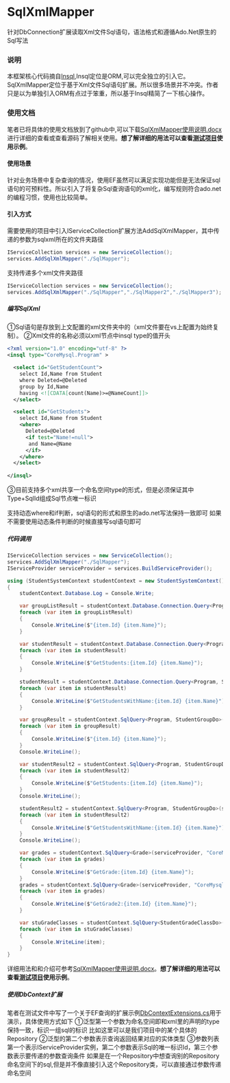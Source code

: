 # SqlXmlMapper
针对DbConnection扩展读取Xml文件Sql语句，语法格式和遵循Ado.Net原生的Sql写法

### 说明
本框架核心代码摘自[Insql](https://rainrcn.github.io/insql/#/),Insql定位是ORM,可以完全独立的引入它。SqlXmlMapper定位于基于Xml文件Sql语句扩展。所以很多场景并不冲突。作者只是以为单独引入ORM有点过于笨重，所以基于Insql精简了一下核心操作。

### 使用文档
笔者已将具体的使用文档放到了github中,可以下载[SqlXmlMapper使用说明.docx](https://github.com/softlgl/SqlXmlMapper/blob/main/SqlXmlMapper%E4%BD%BF%E7%94%A8%E8%AF%B4%E6%98%8E.docx)进行详细的查看或查看源码了解相关使用。**想了解详细的用法可以查看[测试项目](https://github.com/softlgl/SqlXmlMapper/blob/main/SqlXmlTest/Program.cs)使用示例**。

#### 使用场景
针对业务场景中复杂查询的情况，使用EF虽然可以满足实现功能但是无法保证sql语句的可预料性。所以引入了将复杂Sql查询语句的xml化，编写规则符合ado.net的编程习惯，使用也比较简单。

#### 引入方式
需要使用的项目中引入IServiceCollection扩展方法AddSqlXmlMapper，其中传递的参数为sqlxml所在的文件夹路径
```cs
IServiceCollection services = new ServiceCollection();
services.AddSqlXmlMapper("./SqlMapper");
```
支持传递多个xml文件夹路径
```cs
IServiceCollection services = new ServiceCollection();
services.AddSqlXmlMapper("./SqlMapper","./SqlMapper2","./SqlMapper3");
```

##### 编写SqlXml
①Sql语句是存放到上文配置的xml文件夹中的（xml文件要在vs上配置为始终复制）。
②Xml文件的名称必须以xml节点中insql type的值开头
```xml
<?xml version="1.0" encoding="utf-8" ?>
<insql type="CoreMysql.Program" >

  <select id="GetStudentCount">
    select Id,Name from Student
    where Deleted=@Deleted
    group by Id,Name
    having <![CDATA[count(Name)>=@NameCount]]>
  </select>

  <select id="GetStudents">
    select Id,Name from Student
    <where>
      Deleted=@Deleted
      <if test="Name!=null">
       and Name=@Name
      </if>
    </where>
  </select>
  
</insql>
```
 
③目前支持多个xml共享一个命名空间type的形式，但是必须保证其中Type+SqlId组成Sql节点唯一标识
 
支持动态where和if判断，sql语句的形式和原生的ado.net写法保持一致即可
如果不需要使用动态条件判断的时候直接写sql语句即可

##### 代码调用
```cs
IServiceCollection services = new ServiceCollection();
services.AddSqlXmlMapper("./SqlMapper");
IServiceProvider serviceProvider = services.BuildServiceProvider();

using (StudentSystemContext studentContext = new StudentSystemContext())
{
    studentContext.Database.Log = Console.Write;

    var groupListResult = studentContext.Database.Connection.Query<Program, StudentGroupDo>(serviceProvider, "GetStudentCount", new { Deleted = 0, NameCount = 1 });
    foreach (var item in groupListResult)
    {
        Console.WriteLine($"{item.Id} {item.Name}");
    }

    var studentResult = studentContext.Database.Connection.Query<Program, StudentGroupDo>(serviceProvider, "GetStudents", new { Deleted = 0 });
    foreach (var item in studentResult)
    {
        Console.WriteLine($"GetStudents:{item.Id} {item.Name}");
    }

    studentResult = studentContext.Database.Connection.Query<Program, StudentGroupDo>(serviceProvider, "GetStudents", new { Deleted = 0, Name = "小A" });
    foreach (var item in studentResult)
    {
        Console.WriteLine($"GetStudentsWithName:{item.Id} {item.Name}");
    }

    var groupResult = studentContext.SqlQuery<Program, StudentGroupDo>(serviceProvider, "GetStudentCount", new { Deleted = 0, NameCount = 1 });
    foreach (var item in groupResult)
    {
        Console.WriteLine($"{item.Id} {item.Name}");
    }
    Console.WriteLine();

    var studentResult2 = studentContext.SqlQuery<Program, StudentGroupDo>(serviceProvider, "GetStudents", new { Deleted = 0 });
    foreach (var item in studentResult2)
    {
        Console.WriteLine($"GetStudents:{item.Id} {item.Name}");
    }
    Console.WriteLine();

    studentResult2 = studentContext.SqlQuery<Program, StudentGroupDo>(serviceProvider, "GetStudents", new { Deleted = 0, Name = "小A" });
    foreach (var item in studentResult2)
    {
        Console.WriteLine($"GetStudentsWithName:{item.Id} {item.Name}");
    }
    Console.WriteLine();

    var grades = studentContext.SqlQuery<Grade>(serviceProvider, "CoreMysql.Program.Grade", "GetGrades", new { Deleted = 1, Ids = new[] { 1, 3 } });
    foreach (var item in grades)
    {
        Console.WriteLine($"GetGrade:{item.Id} {item.Name}");
    }
    grades = studentContext.SqlQuery<Grade>(serviceProvider, "CoreMysql.Program.Grade", "GetGrades2", new { Deleted = 0 });
    foreach (var item in grades)
    {
        Console.WriteLine($"GetGrade2:{item.Id} {item.Name}");
    }

    var stuGradeClasses = studentContext.SqlQuery<StudentGradeClassDo>(serviceProvider, "CoreMysql.Program.Grade", "GetGradeStudent", new { Deleted = 0, ClassId = 1, GradeId = 1 });
    foreach (var item in stuGradeClasses)
    {
        Console.WriteLine(item);
    }
}
```
详细用法和和介绍可参考[SqlXmlMapper使用说明.docx](https://github.com/softlgl/SqlXmlMapper/blob/main/SqlXmlMapper%E4%BD%BF%E7%94%A8%E8%AF%B4%E6%98%8E.docx)。**想了解详细的用法可以查看[测试项目](https://github.com/softlgl/SqlXmlMapper/blob/main/SqlXmlTest/Program.cs)使用示例**。

##### 使用DbContext扩展
笔者在测试文件中写了一个关于EF查询的扩展示例[DbContextExtensions.cs](https://github.com/softlgl/SqlXmlMapper/blob/main/SqlXmlTest/DbContextExtensions.cs)用于演示，具体使用方式如下
①泛型第一个参数为命名空间即和xml里的声明的type保持一致，标识一组sql的标识
比如这里可以是我们项目中的某个具体的Repository
②泛型的第二个参数表示查询返回结果对应的实体类型
③参数列表第一个表示IServiceProvider实例，第二个参数表示Sql的唯一标识Id，第三个参数表示要传递的参数查询条件
如果是在一个Repository中想查询别的Repository命名空间下的sql,但是并不像直接引入这个Repository类，可以直接通过参数传递命名空间
